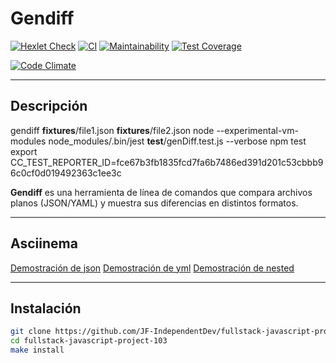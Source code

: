 # Gendiff

[![Hexlet Check](https://github.com/JF-IndependentDev/fullstack-javascript-project-103/actions/workflows/hexlet-check.yml/badge.svg)](https://github.com/JF-IndependentDev/fullstack-javascript-project-103/actions)
[![CI](https://github.com/JF-IndependentDev/fullstack-javascript-project-103/actions/workflows/test-and-lint.yml/badge.svg)](https://github.com/JF-IndependentDev/fullstack-javascript-project-103/actions/workflows/test-and-lint.yml)
[![Maintainability](https://api.codeclimate.com/v1/badges/e5ea5e7d93b904693846/maintainability)](https://codeclimate.com/github/JF-IndependentDev/fullstack-javascript-project-103/maintainability)
[![Test Coverage](https://api.codeclimate.com/v1/badges/e5ea5e7d93b904693846/test_coverage)](https://codeclimate.com/github/JF-IndependentDev/fullstack-javascript-project-103/test_coverage)

[![Code Climate](https://codeclimate.com/githubJF-IndependentDev/fullstack-javascript-project-103/badges/gpa.svg)](https://codeclimate.com/github/JF-IndependentDev/fullstack-javascript-project-103)


---

## Descripción

gendiff __fixtures__/file1.json __fixtures__/file2.json
node --experimental-vm-modules node_modules/.bin/jest __test__/genDiff.test.js --verbose
npm test
export CC_TEST_REPORTER_ID=fce67b3fb1835fcd7fa6b7486ed391d201c53cbbb96c0cf0d019492363c1ee3c



**Gendiff** es una herramienta de línea de comandos que compara archivos planos (JSON/YAML) y muestra sus diferencias en distintos formatos.

---

## Asciinema

[Demostración de json](https://asciinema.org/a/h3pY7RaotYnCbFYF0Z4CtfThz)
[Demostración de yml](https://asciinema.org/a/k7I2LboaBzGDZRX6ZJz2QGBer)
[Demostración de nested](https://asciinema.org/a/YIVsKUlUtiFHNENvLilcAIbgK)

---

## Instalación

```bash
git clone https://github.com/JF-IndependentDev/fullstack-javascript-project-103.git
cd fullstack-javascript-project-103
make install
